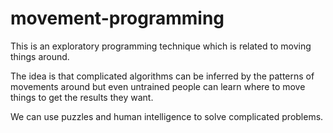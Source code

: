 # movement-programming

This is an exploratory programming technique which is related to moving things around.

The idea is that complicated algorithms can be inferred by the patterns of movements around but even untrained people can learn where to move things to get the results they want.

We can use puzzles and human intelligence to solve complicated problems.